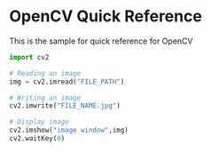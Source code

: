 # OpenCV Quick Reference

This is the sample for quick reference for OpenCV 

```python
import cv2

# Reading an image
img = cv2.imread("FILE_PATH")

# Writing an image
cv2.imwrite("FILE_NAME.jpg")

# Display image
cv2.imshow("image window",img)
cv2.waitKey(0)
```

